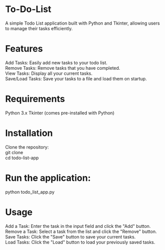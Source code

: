 # To-Do-List

A simple Todo List application built with Python and Tkinter, allowing users to manage their tasks efficiently.

# Features
Add Tasks: Easily add new tasks to your todo list.  
Remove Tasks: Remove tasks that you have completed.  
View Tasks: Display all your current tasks.  
Save/Load Tasks: Save your tasks to a file and load them on startup.  

# Requirements
Python 3.x
Tkinter (comes pre-installed with Python)

# Installation
Clone the repository:  
git clone <repository-url>  
cd todo-list-app  

# Run the application:
python todo_list_app.py  

# Usage
Add a Task: Enter the task in the input field and click the "Add" button.  
Remove a Task: Select a task from the list and click the "Remove" button.  
Save Tasks: Click the "Save" button to save your current tasks.  
Load Tasks: Click the "Load" button to load your previously saved tasks.  
